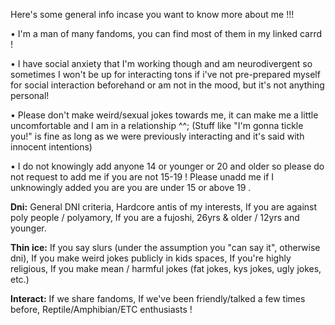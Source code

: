 Here's some general info incase you want to know more about me !!!

• I'm a man of many fandoms, you can find most of them in my linked carrd !

• I have social anxiety that I'm working though and am neurodivergent so sometimes I won't be up for interacting tons if i've not pre-prepared myself for social interaction beforehand or am not in the mood, but it's not anything personal!

• Please don't make weird/sexual jokes towards me, it can make me a little uncomfortable and I am in a relationship ^^; (Stuff like "I'm gonna tickle you!" is fine as long as we were previously interacting and it's said with innocent intentions)

• I do not knowingly add anyone 14 or younger or 20 and older so please do not request to add me if you are not 15-19 ! Please unadd me if I unknowingly added you are you are under 15 or above 19 .

**Dni:** General DNI criteria, Hardcore antis of my interests, If you are against poly people / polyamory, If you are a fujoshi, 26yrs & older / 12yrs and younger.

**Thin ice:** If you say slurs (under the assumption you "can say it", otherwise dni), If you make weird jokes publicly in kids spaces, If you're highly religious, If you make mean / harmful jokes (fat jokes, kys jokes, ugly jokes, etc.)

**Interact:** If we share fandoms, If we've been friendly/talked a few times before, Reptile/Amphibian/ETC enthusiasts !
